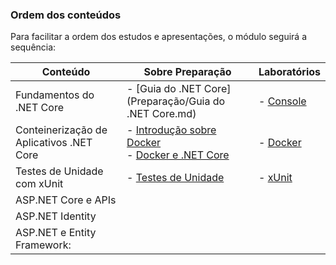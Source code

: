 ### Ordem dos conteúdos

Para facilitar a ordem dos estudos e apresentações, o módulo seguirá a sequência:

| Conteúdo                                 | Sobre Preparação                                             | Laboratórios                                      |
| ---------------------------------------- | ------------------------------------------------------------ | ------------------------------------------------- |
| Fundamentos do .NET Core                 | - [Guia do .NET Core](Preparação/Guia do .NET Core.md)       | - [Console]([Console.md](Laboratorio/Console.md)) |
| Conteinerização de Aplicativos .NET Core | - [Introdução sobre Docker](Preparação/Intro_Docker.md)<br />- [Docker e .NET Core](Preparação/Docker_E_NET.md) | - [Docker](Laboratório/Docker.md)                 |
| Testes de Unidade com xUnit              | - [Testes de Unidade](Preparação/Testes_De_Unidade.md)       | - [xUnit](Laboratório/xUnit.md)                   |
| ASP.NET Core e APIs                      |                                                              |                                                   |
| ASP.NET Identity                         |                                                              |                                                   |
| ASP.NET e Entity Framework:              |                                                              |                                                   |

